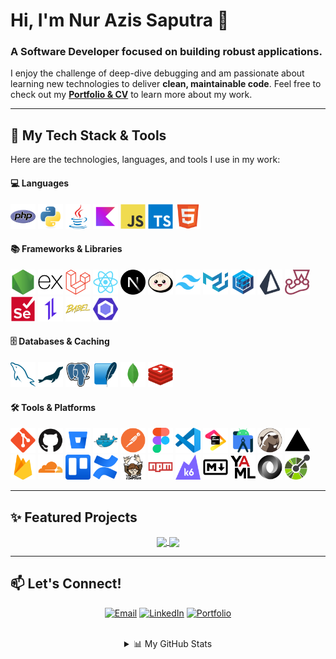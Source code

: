 # Hi, I'm Nur Azis Saputra 👋

### A Software Developer focused on building robust applications.

I enjoy the challenge of deep-dive debugging and am passionate about learning new technologies to deliver **clean, maintainable code**. Feel free to check out my **[Portfolio & CV](https://nuazsa.my.id)** to learn more about my work.

---

## 🚀 My Tech Stack & Tools

Here are the technologies, languages, and tools I use in my work:

#### 💻 Languages
<p align="left">
  <a href="https://www.php.net" target="_blank" rel="noreferrer"><img src="https://raw.githubusercontent.com/devicons/devicon/master/icons/php/php-original.svg" alt="PHP" width="40" height="40"/></a>
  <a href="https://www.python.org" target="_blank" rel="noreferrer"><img src="https://raw.githubusercontent.com/devicons/devicon/master/icons/python/python-original.svg" alt="Python" width="40" height="40"/></a>
  <a href="https://www.java.com" target="_blank" rel="noreferrer"><img src="https://raw.githubusercontent.com/devicons/devicon/master/icons/java/java-original.svg" alt="Java" width="40" height="40"/></a>
  <a href="https://kotlinlang.org/" target="_blank" rel="noreferrer"><img src="https://github.com/devicons/devicon/blob/master/icons/kotlin/kotlin-original.svg" alt="Kotlin" width="40" height="40"/></a>
  <a href="https://developer.mozilla.org/en-US/docs/Web/JavaScript" target="_blank" rel="noreferrer"><img src="https://raw.githubusercontent.com/devicons/devicon/master/icons/javascript/javascript-original.svg" alt="JavaScript" width="40" height="40"/></a>
  <a href="https://www.typescriptlang.org/" target="_blank" rel="noreferrer"><img src="https://github.com/devicons/devicon/blob/master/icons/typescript/typescript-original.svg" alt="TypeScript" width="40" height="40"/></a>
  <a href="https://id.wikipedia.org/wiki/HTML5" target="_blank" rel="noreferrer"><img src="https://github.com/devicons/devicon/blob/master/icons/html5/html5-original.svg" alt="HTML5" width="40" height="40"/></a>
</p>

#### 📚 Frameworks & Libraries
<p align="left">
  <a href="https://nodejs.org/en" target="_blank" rel="noreferrer"><img src="https://github.com/devicons/devicon/blob/master/icons/nodejs/nodejs-original.svg" alt="Node.js" width="40" height="40"/></a>
  <a href="https://expressjs.com/" target="_blank" rel="noreferrer"><img src="https://github.com/devicons/devicon/blob/master/icons/express/express-original.svg" alt="Express" width="40" height="40"/></a>
  <a href="https://laravel.com/" target="_blank" rel="noreferrer"><img src="https://github.com/devicons/devicon/blob/master/icons/laravel/laravel-original.svg" alt="Laravel" width="40" height="40"/></a>
  <a href="https://react.dev" target="_blank" rel="noreferrer"><img src="https://github.com/devicons/devicon/blob/master/icons/react/react-original.svg" alt="React" width="40" height="40"/></a>
  <a href="https://nextjs.org/" target="_blank" rel="noreferrer"><img src="https://github.com/devicons/devicon/blob/master/icons/nextjs/nextjs-original.svg" alt="Next.js" width="40" height="40"/></a>
  <a href="https://bun.sh/" target="_blank" rel="noreferrer"><img src="https://github.com/devicons/devicon/blob/master/icons/bun/bun-original.svg" alt="Bun" width="40" height="40"/></a>
  <a href="https://tailwindcss.com/" target="_blank" rel="noreferrer"><img src="https://github.com/devicons/devicon/blob/master/icons/tailwindcss/tailwindcss-original.svg" alt="TailwindCSS" width="40" height="40"/></a>
  <a href="https://mui.com/" target="_blank" rel="noreferrer"><img src="https://github.com/devicons/devicon/blob/master/icons/materialui/materialui-original.svg" alt="Material-UI" width="40" height="40"/></a>
  <a href="https://sequelize.org/" target="_blank" rel="noreferrer"><img src="https://github.com/devicons/devicon/blob/master/icons/sequelize/sequelize-original.svg" alt="Sequelize" width="40" height="40"/></a>
  <a href="https://www.prisma.io/" target="_blank" rel="noreferrer"><img src="https://github.com/devicons/devicon/blob/master/icons/prisma/prisma-original.svg" alt="Prisma" width="40" height="40"/></a>
  <a href="https://jestjs.io/" target="_blank" rel="noreferrer"><img src="https://github.com/devicons/devicon/blob/master/icons/jest/jest-plain.svg" alt="Jest" width="40" height="40"/></a>
  <a href="https://www.selenium.dev/" target="_blank" rel="noreferrer"><img src="https://github.com/devicons/devicon/blob/master/icons/selenium/selenium-original.svg" alt="Selenium" width="40" height="40"/></a>
  <a href="https://axios-http.com/docs/intro" target="_blank" rel="noreferrer"><img src="https://github.com/devicons/devicon/blob/master/icons/axios/axios-plain.svg" alt="Axios" width="40" height="40"/></a>
  <a href="https://babeljs.io/" target="_blank" rel="noreferrer"><img src="https://github.com/devicons/devicon/blob/master/icons/babel/babel-original.svg" alt="Babel" width="40" height="40"/></a>
  <a href="https://eslint.org/" target="_blank" rel="noreferrer"><img src="https://github.com/devicons/devicon/blob/master/icons/eslint/eslint-original.svg" alt="ESLint" width="40" height="40"/></a>
</p>

#### 🗄️ Databases & Caching
<p align="left">
  <a href="https://www.mysql.com" target="_blank" rel="noreferrer"><img src="https://raw.githubusercontent.com/devicons/devicon/master/icons/mysql/mysql-original.svg" alt="MySQL" width="40" height="40"/></a>
  <a href="https://mariadb.org/" target="_blank" rel="noreferrer"><img src="https://github.com/devicons/devicon/blob/master/icons/mariadb/mariadb-original.svg" alt="MariaDB" width="40" height="40"/></a>
  <a href="https://www.postgresql.org/" target="_blank" rel="noreferrer"><img src="https://raw.githubusercontent.com/devicons/devicon/master/icons/postgresql/postgresql-original.svg" alt="PostgreSQL" width="40" height="40"/></a>
  <a href="https://www.sqlite.org/" target="_blank" rel="noreferrer"><img src="https://raw.githubusercontent.com/devicons/devicon/master/icons/sqlite/sqlite-original.svg" alt="SQLite" width="40" height="40"/></a>
  <a href="https://www.mongodb.com" target="_blank" rel="noreferrer"><img src="https://raw.githubusercontent.com/devicons/devicon/master/icons/mongodb/mongodb-original.svg" alt="MongoDB" width="40" height="40"/></a>
  <a href="https://redis.io/" target="_blank" rel="noreferrer"><img src="https://github.com/devicons/devicon/blob/master/icons/redis/redis-original.svg" alt="Redis" width="40" height="40"/></a>
</p>

#### 🛠️ Tools & Platforms
<p align="left">
  <a href="https://git-scm.com" target="_blank" rel="noreferrer"><img src="https://github.com/devicons/devicon/blob/master/icons/git/git-original.svg" alt="Git" width="40" height="40"/></a>
  <a href="https://github.com/" target="_blank" rel="noreferrer"><img src="https://github.com/devicons/devicon/blob/master/icons/github/github-original.svg" alt="GitHub" width="40" height="40"/></a>
  <a href="https://bitbucket.org" target="_blank" rel="noreferrer"><img src="https://github.com/devicons/devicon/blob/master/icons/bitbucket/bitbucket-original.svg" alt="Bitbucket" width="40" height="40"/></a>
  <a href="https://hub.docker.com/" target="_blank" rel="noreferrer"><img src="https://raw.githubusercontent.com/devicons/devicon/master/icons/docker/docker-original.svg" alt="Docker" width="40" height="40"/></a>
  <a href="https://www.postman.com/" target="_blank" rel="noreferrer"><img src="https://github.com/devicons/devicon/blob/master/icons/postman/postman-original.svg" alt="Postman" width="40" height="40"/></a>
  <a href="https://www.figma.com/" target="_blank" rel="noreferrer"><img src="https://github.com/devicons/devicon/blob/master/icons/figma/figma-original.svg" alt="Figma" width="40" height="40"/></a>
  <a href="https://code.visualstudio.com" target="_blank" rel="noreferrer"><img src="https://raw.githubusercontent.com/devicons/devicon/master/icons/vscode/vscode-original.svg" alt="VSCode" width="40" height="40"/></a>
  <a href="https://www.jetbrains.com/" target="_blank" rel="noreferrer"><img src="https://github.com/devicons/devicon/blob/master/icons/jetbrains/jetbrains-original.svg" alt="JetBrains" width="40" height="40"/></a>
  <a href="https://developer.android.com/" target="_blank" rel="noreferrer"><img src="https://github.com/devicons/devicon/blob/master/icons/androidstudio/androidstudio-original.svg" alt="Android Studio" width="40" height="40"/></a>
  <a href="https://dbeaver.io/" target="_blank" rel="noreferrer"><img src="https://github.com/devicons/devicon/blob/master/icons/dbeaver/dbeaver-original.svg" alt="DBeaver" width="40" height="40"/></a>
  <a href="https://vercel.com/" target="_blank" rel="noreferrer"><img src="https://github.com/devicons/devicon/blob/master/icons/vercel/vercel-original.svg" alt="Vercel" width="40" height="40"/></a>
  <a href="https://firebase.google.com/" target="_blank" rel="noreferrer"><img src="https://github.com/devicons/devicon/blob/master/icons/firebase/firebase-original.svg" alt="Firebase" width="40" height="40"/></a>
  <a href="https://www.cloudflare.com/" target="_blank" rel="noreferrer"><img src="https://github.com/devicons/devicon/blob/master/icons/cloudflare/cloudflare-original.svg" alt="Cloudflare" width="40" height="40"/></a>
  <a href="https://trello.com/" target="_blank" rel="noreferrer"><img src="https://github.com/devicons/devicon/blob/master/icons/trello/trello-original.svg" alt="Trello" width="40" height="40"/></a>
  <a href="https://www.atlassian.com/software/confluence" target="_blank" rel="noreferrer"><img src="https://github.com/devicons/devicon/blob/master/icons/confluence/confluence-original.svg" alt="Confluence" width="40" height="40"/></a>
  <a href="https://www.getcomposer.org" target="_blank" rel="noreferrer"><img src="https://raw.githubusercontent.com/devicons/devicon/master/icons/composer/composer-original.svg" alt="Composer" width="40" height="40"/></a>
  <a href="https://www.npmjs.com/" target="_blank" rel="noreferrer"><img src="https://raw.githubusercontent.com/devicons/devicon/master/icons/npm/npm-original-wordmark.svg" alt="NPM" width="40" height="40"/></a>
  <a href="https://k6.io/" target="_blank" rel="noreferrer"><img src="https://github.com/devicons/devicon/blob/master/icons/k6/k6-original.svg" alt="k6" width="40" height="40"/></a>
  <a href="https://www.markdownguide.org/" target="_blank" rel="noreferrer"><img src="https://github.com/devicons/devicon/blob/master/icons/markdown/markdown-original.svg" alt="Markdown" width="40" height="40"/></a>
  <a href="https://yaml.org/" target="_blank" rel="noreferrer"><img src="https://github.com/devicons/devicon/blob/master/icons/yaml/yaml-original.svg" alt="YAML" width="40" height="40"/></a>
  <a href="https://www.json.org/json-en.html" target="_blank" rel="noreferrer"><img src="https://github.com/devicons/devicon/blob/master/icons/json/json-original.svg" alt="JSON" width="40" height="40"/></a>
  <a href="https://www.openapis.org/" target="_blank" rel="noreferrer"><img src="https://github.com/devicons/devicon/blob/master/icons/openapi/openapi-original.svg" alt="OpenAPI" width="40" height="40"/></a>
</p>

---

## ✨ Featured Projects
<p align="center">
  <a href="https://github.com/nuazsa/ExpressRestfulApi-FD">
    <img align="center" src="https://github-readme-stats.vercel.app/api/pin/?username=nuazsa&repo=ExpressRestfulApi-FD" width="400" />
  </a>
  <a href="https://github.com/nuazsa/QR-Attendance">
    <img align="center" src="https://github-readme-stats.vercel.app/api/pin/?username=nuazsa&repo=QR-Attendance" width="400" />
  </a>
</p>

---

## 📫 Let's Connect!
<p align="center">
  <a href="mailto:nurazissaputra@gmail.com" target="_blank" rel="noreferrer"><img alt="Email" src="https://img.shields.io/badge/Email-D14836?style=for-the-badge&logo=gmail&logoColor=white" /></a>
  <a href="https://www.linkedin.com/in/nurazissaputra" target="_blank" rel="noreferrer"><img alt="LinkedIn" src="https://img.shields.io/badge/LinkedIn-0077B5?style=for-the-badge&logo=linkedin&logoColor=white" /></a>
  <a href="https://nuazsa.github.io" target="_blank" rel="noreferrer"><img alt="Portfolio" src="https://img.shields.io/badge/Portfolio-1B222E?style=for-the-badge&logo=About.me&logoColor=white" /></a>
</p>

<br>

<details align="center">
  <summary>📊 My GitHub Stats</summary>
  <br>
  <p align="center">
    <a href="http://github.com/nuazsa">
      <img src="https://github-readme-stats.vercel.app/api?username=nuazsa&hide_border=true&rank_icon=github&show_icons=true&count_private=true" alt="Nur Azis Saputra GitHub Stats" />
    </a>
    <a href="http://github.com/nuazsa">
      <img src="https://github-readme-stats.vercel.app/api/top-langs/?username=nuazsa&hide_border=true&langs_count=10&layout=compact&count_private=true" alt="Top Languages" />
    </a>
  </p>
</details>
